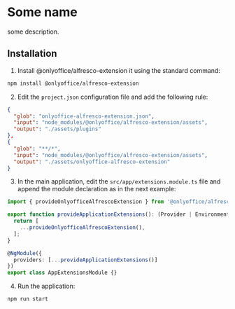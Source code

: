 # Some name

some description.




## Installation

1. Install @onlyoffice/alfresco-extension it using the standard command: 

```sh
npm install @onlyoffice/alfresco-extension
```

2. Edit the `project.json` configuration file and add the following rule:

```json
{
  "glob": "onlyoffice-alfresco-extension.json",
  "input": "node_modules/@onlyoffice/alfresco-extension/assets",
  "output": "./assets/plugins"
},
{
  "glob": "**/*",
  "input": "node_modules/@onlyoffice/alfresco-extension/assets",
  "output": "./assets/onlyoffice-alfresco-extension"
}
```

3. In the main application, edit the `src/app/extensions.module.ts` file and append the module declaration as in the next example:

```typescript
import { provideOnlyofficeAlfrescoExtension } from '@onlyoffice/alfresco-extension';

export function provideApplicationExtensions(): (Provider | EnvironmentProviders)[] {
  return [
    ...provideOnlyofficeAlfrescoExtension(),
  ];
}

@NgModule({
  providers: [...provideApplicationExtensions()]
})
export class AppExtensionsModule {}
```

4. Run the application:
```sh
npm run start
```
